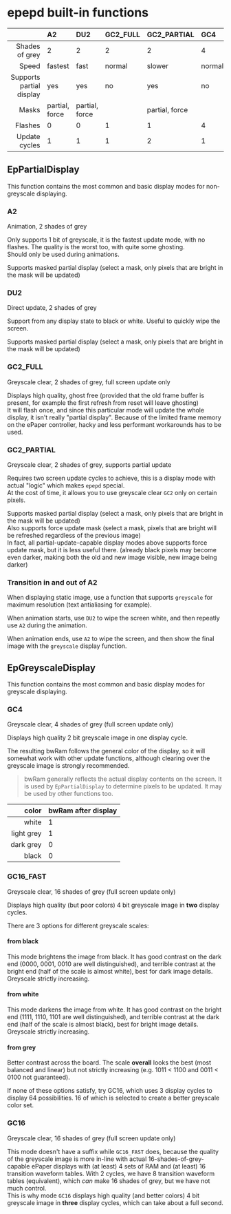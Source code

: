 # epepd built-in functions

| | A2 | DU2 | GC2_FULL | GC2_PARTIAL | GC4 | GC16_FAST | GC16 |
| --: | :-- | :-- | :-- | :-- | :-- | :-- | :-- |
| Shades of grey |  2 | 2 | 2 | 2 | 4 | 16 | 16 |
| Speed | fastest | fast | normal | slower | normal | slower | slowest |
| Supports partial display | yes | yes | no | yes | no | no | no |
| Masks | partial, force | partial, force | | partial, force | | | |
| Flashes | 0 | 0 | 1 | 1 | 4 | 5 | 5 |
| Update cycles | 1 | 1 | 1 | 2 | 1 | 2 | 3 |

## EpPartialDisplay

This function contains the most common and basic display modes for non-greyscale displaying.

### A2

Animation, 2 shades of grey

Only supports 1 bit of greyscale, it is the fastest update mode, with no flashes. The quality is the worst too, with quite some ghosting.\
Should only be used during animations.

Supports masked partial display (select a mask, only pixels that are bright in the mask will be updated)

### DU2

Direct update, 2 shades of grey

Support from any display state to black or white. Useful to quickly wipe the screen.

Supports masked partial display (select a mask, only pixels that are bright in the mask will be updated)

### GC2_FULL

Greyscale clear, 2 shades of grey, full screen update only

Displays high quality, ghost free (provided that the old frame buffer is present, for example the first refresh from reset will leave ghosting)\
It will flash once, and since this particular mode will update the whole display, it isn't really "partial display". Because of the limited frame memory on the
ePaper controller, hacky and less performant workarounds has to be used.

### GC2_PARTIAL

Greyscale clear, 2 shades of grey, supports partial update

Requires two screen update cycles to achieve, this is a display mode with actual "logic" which makes `epepd` special.\
At the cost of time, it allows you to use greyscale clear `GC2` only on certain pixels.

Supports masked partial display (select a mask, only pixels that are bright in the mask will be updated)\
Also supports force update mask (select a mask, pixels that are bright will be refreshed regardless of the previous image)\
In fact, all partial-update-capable display modes above supports force update mask, but it is less useful there. (already black pixels may become even darker,
making both the old and new image visible, new image being darker)

### Transition in and out of A2

When displaying static image, use a function that supports `greyscale` for maximum resolution (text antialiasing for example).

When animation starts, use `DU2` to wipe the screen white, and then repeatly use `A2` during the animation.

When animation ends, use `A2` to wipe the screen, and then show the final image with the `greyscale` display function.

## EpGreyscaleDisplay

This function contains the most common and basic display modes for greyscale displaying.

### GC4

Greyscale clear, 4 shades of grey (full screen update only)

Displays high quality 2 bit greyscale image in one display cycle.

The resulting bwRam follows the general color of the display, so it will somewhat work with other update functions, although clearing over the greyscale image is strongly recommended.

> bwRam generally reflects the actual display contents on the screen. It is used by `EpPartialDisplay` to determine pixels to be updated. It may be used by other functions too.

| color | bwRam after display |
| --: | :-- |
| white | 1 |
| light grey | 1 |
| dark grey | 0 |
| black | 0 |

### GC16_FAST

Greyscale clear, 16 shades of grey (full screen update only)

Displays high quality (but poor colors) 4 bit greyscale image in **two** display cycles.

There are 3 options for different greyscale scales:

#### from black
This mode brightens the image from black. It has good contrast on the dark end (0000, 0001, 0010 are well distinguished), and terrible contrast at the bright end (half of the scale is almost white), best for dark image details. Greyscale strictly increasing.

#### from white
This mode darkens the image from white. It has good contrast on the bright end (1111, 1110, 1101 are well distinguished), and terrible contrast at the dark end (half of the scale is almost black), best for bright image details. Greyscale strictly increasing.

#### from grey
Better contrast across the board. The scale **overall** looks the best (most balanced and linear) but not strictly increasing (e.g. 1011 < 1100 and 0011 < 0100 not guaranteed).

If none of these options satisfy, try GC16, which uses 3 display cycles to display 64 possibilities. 16 of which is selected to create a better greyscale color set.

### GC16

Greyscale clear, 16 shades of grey (full screen update only)

This mode doesn't have a suffix while `GC16_FAST` does, because the quality of the greyscale image is more in-line with actual 16-shades-of-grey-capable ePaper displays with (at least) 4 sets of RAM and (at least) 16 transition waveform tables. With 2 cycles, we have 8 transition waveform tables (equivalent), which *can* make 16 shades of grey, but we have not much control.\
This is why mode `GC16` displays high quality (and better colors) 4 bit greyscale image in **three** display cycles, which can take about a full second.

